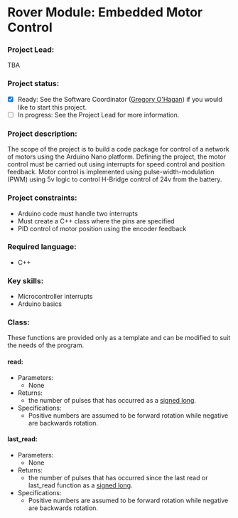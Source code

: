 # Rover Module: Embedded Motor Control

### Project Lead:
TBA

### Project status:
 - [x] Ready: See the Software Coordinator ([Gregory O'Hagan](https://github.com/Gregory-OHagan)) if you would like to start this project.
 - [ ] In progress: See the Project Lead for more information.

### Project description:
The scope of the project is to build a code package for control of a network of motors using the Arduino Nano platform.  Defining the project, the motor control must be carried out using interrupts for speed control and position feedback.  Motor control is implemented using pulse-width-modulation (PWM) using 5v logic to control H-Bridge control of 24v from the battery.

### Project constraints:
 * Arduino code must handle two interrupts
 * Must create a C++ class where the pins are specified
 * PID control of motor position using the encoder feedback

### Required language:
 * C++

### Key skills:
 * Microcontroller interrupts
 * Arduino basics 

### Class:
These functions are provided only as a template and can be modified to suit the needs of the program.

#### read:
 * Parameters:
   * None
 * Returns:
   * the number of pulses that has occurred as a [signed long](https://learn.sparkfun.com/tutorials/data-types-in-arduino).
 * Specifications:
   * Positive numbers are assumed to be forward rotation while negative are backwards rotation.

#### last_read:
* Parameters:
  * None
* Returns:
  * the number of pulses that has occurred since the last read or last_read function as a [signed long](https://learn.sparkfun.com/tutorials/data-types-in-arduino).
* Specifications:
  * Positive numbers are assumed to be forward rotation while negative are backwards rotation.
